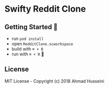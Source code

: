# Swifty Reddit Clone

## Getting Started 🏁

- run `pod install`
- open `RedditClone.xcworkspace`
- build with `⌘ + B`
- run with `⌘ + R` 🚀

## License

MIT License - Copyright (c) 2018 Ahmad Husseini
